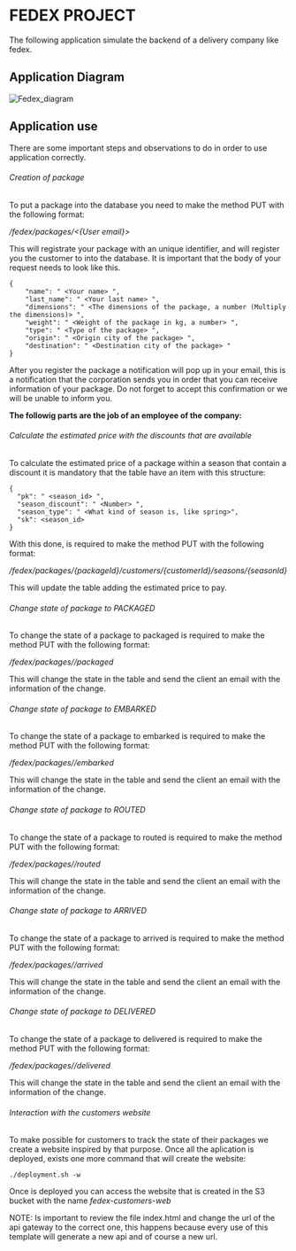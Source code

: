 # FEDEX PROJECT
The following application simulate the backend of a delivery company like fedex.

## Application Diagram
![Fedex_diagram](https://user-images.githubusercontent.com/81981552/124055582-27eba600-d9f2-11eb-8751-7cc8fe63a17c.jpeg)

## Application use
There are some important steps and observations to do in order to use application correctly.

###### Creation of package
To put a package into the database you need to make the method PUT with the following format:

*<ApiUrl>/fedex/packages/<{User email}>*

This will registrate your package with an unique identifier, and will register you the customer to into the database.
It is important that the body of your request needs to look like this.

    {
        "name": " <Your name> ",
        "last_name": " <Your last name> ",
        "dimensions": " <The dimensions of the package, a number (Multiply the dimensions)> ",
        "weight": " <Weight of the package in kg, a number> ",
        "type": " <Type of the package> ",
        "origin": " <Origin city of the package> ",
        "destination": " <Destination city of the package> "
    }

After you register the package a notification will pop up in your email, this is a notification that the corporation sends you in order that you can receive information of your package.
Do not forget to accept this confirmation or we will be unable to inform you.

**The followig parts are the job of an employee of the company:**

###### Calculate the estimated price with the discounts that are available
To calculate the estimated price of a package within a season that contain a discount it is mandatory that the table have an item with this structure:

    {
      "pk": " <season_id> ",
      "season_discount": " <Number> ",
      "season_type": " <What kind of season is, like spring>",
      "sk": <season_id>
    }   
    
With this done, is required to make the method PUT with the following format:

*<ApiUrl>/fedex/packages/{packageId}/customers/{customerId}/seasons/{seasonId}*

This will update the table adding the estimated price to pay.

###### Change state of package to PACKAGED
To change the state of a package to packaged is required to make the method PUT with the following format:

*<ApiUrl>/fedex/packages/<packageId>/packaged*

This will change the state in the table and send the client an email with the information of the change. 

###### Change state of package to EMBARKED
To change the state of a package to embarked is required to make the method PUT with the following format:

*<ApiUrl>/fedex/packages/<packageId>/embarked*

This will change the state in the table and send the client an email with the information of the change. 

###### Change state of package to ROUTED
To change the state of a package to routed is required to make the method PUT with the following format:

*<ApiUrl>/fedex/packages/<packageId>/routed*

This will change the state in the table and send the client an email with the information of the change. 

###### Change state of package to ARRIVED
To change the state of a package to arrived is required to make the method PUT with the following format:

*<ApiUrl>/fedex/packages/<packageId>/arrived*

This will change the state in the table and send the client an email with the information of the change. 

###### Change state of package to DELIVERED
To change the state of a package to delivered is required to make the method PUT with the following format:

*<ApiUrl>/fedex/packages/<packageId>/delivered*

This will change the state in the table and send the client an email with the information of the change. 


###### Interaction with the customers website
To make possible for customers to track the state of their packages we create a website inspired by that purpose.
Once all the aplication is deployed, exists one more command that will create the website:

`./deployment.sh -w`

Once is deployed you can access the website that is created in the S3 bucket with the name *fedex-customers-web*

NOTE: Is important to review the file index.html and change the url of the api gateway to the correct one, this happens because every use of this template will generate a new api and of course a new url.
